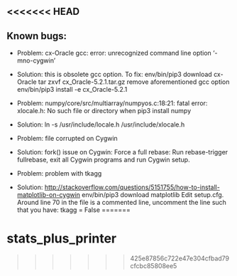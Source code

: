 <<<<<<< HEAD
------------------------------------------------------------------------------
Known bugs:
------------------------------------------------------------------------------
* Problem: cx-Oracle gcc: error: unrecognized command line option ‘-mno-cygwin’
* Solution: this is obsolete gcc option. To fix:
env/bin/pip3 download cx-Oracle
tar zxvf cx_Oracle-5.2.1.tar.gz
remove aforementioned gcc option
env/bin/pip3 install -e cx_Oracle-5.2.1

* Problem: numpy/core/src/multiarray/numpyos.c:18:21: fatal error: xlocale.h: No such file or directory
when pip3 install numpy
* Solution: ln -s /usr/include/locale.h /usr/include/xlocale.h

* Problem: file corrupted on Cygwin
* Solution: fork() issue on Cygwin: Force a full rebase: Run rebase-trigger fullrebase, exit all Cygwin programs and run Cygwin setup.

* Problem: problem with tkagg
* Solution: http://stackoverflow.com/questions/5151755/how-to-install-matplotlib-on-cygwin
env/bin/pip3 download matplotlib
Edit setup.cfg. Around line 70 in the file is a commented line, uncomment the line such that you have:
tkagg = False
=======
# stats_plus_printer
>>>>>>> 425e87856c722e47e304cfbad79cfcbc85808ee5
